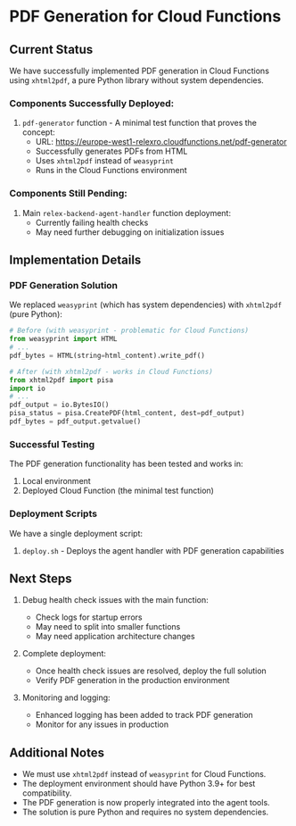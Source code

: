# PDF Generation for Cloud Functions

## Current Status

We have successfully implemented PDF generation in Cloud Functions using `xhtml2pdf`, a pure Python library without system dependencies.

### Components Successfully Deployed:

1. `pdf-generator` function - A minimal test function that proves the concept:
   - URL: https://europe-west1-relexro.cloudfunctions.net/pdf-generator
   - Successfully generates PDFs from HTML
   - Uses `xhtml2pdf` instead of `weasyprint`
   - Runs in the Cloud Functions environment

### Components Still Pending:

1. Main `relex-backend-agent-handler` function deployment:
   - Currently failing health checks
   - May need further debugging on initialization issues

## Implementation Details

### PDF Generation Solution

We replaced `weasyprint` (which has system dependencies) with `xhtml2pdf` (pure Python):

```python
# Before (with weasyprint - problematic for Cloud Functions)
from weasyprint import HTML
# ... 
pdf_bytes = HTML(string=html_content).write_pdf()

# After (with xhtml2pdf - works in Cloud Functions)
from xhtml2pdf import pisa
import io
# ...
pdf_output = io.BytesIO()
pisa_status = pisa.CreatePDF(html_content, dest=pdf_output)
pdf_bytes = pdf_output.getvalue()
```

### Successful Testing

The PDF generation functionality has been tested and works in:
1. Local environment
2. Deployed Cloud Function (the minimal test function)

### Deployment Scripts

We have a single deployment script:
1. `deploy.sh` - Deploys the agent handler with PDF generation capabilities

## Next Steps

1. Debug health check issues with the main function:
   - Check logs for startup errors
   - May need to split into smaller functions
   - May need application architecture changes

2. Complete deployment:
   - Once health check issues are resolved, deploy the full solution
   - Verify PDF generation in the production environment

3. Monitoring and logging:
   - Enhanced logging has been added to track PDF generation
   - Monitor for any issues in production

## Additional Notes

- We must use `xhtml2pdf` instead of `weasyprint` for Cloud Functions.
- The deployment environment should have Python 3.9+ for best compatibility.
- The PDF generation is now properly integrated into the agent tools.
- The solution is pure Python and requires no system dependencies. 